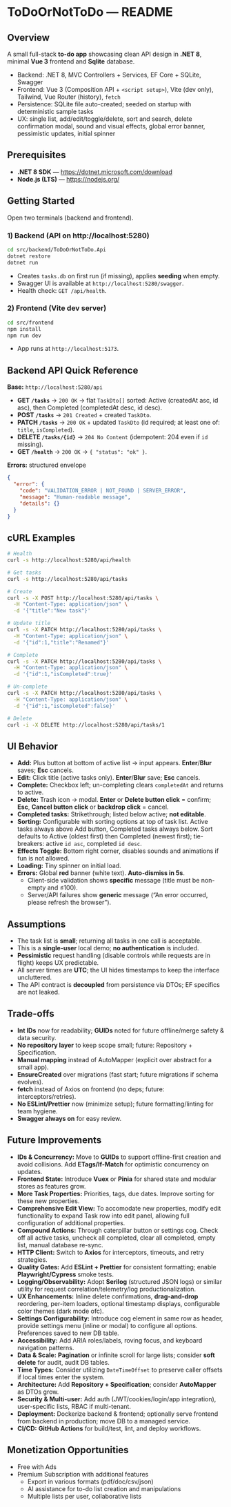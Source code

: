 # ToDoOrNotToDo — README

## Overview
A small full-stack **to-do app** showcasing clean API design in **.NET 8**, minimal **Vue 3** frontend and **Sqlite** database.

- Backend: .NET 8, MVC Controllers + Services, EF Core + SQLite, Swagger
- Frontend: Vue 3 (Composition API + `<script setup>`), Vite (dev only), Tailwind, Vue Router (history), `fetch`
- Persistence: SQLite file auto-created; seeded on startup with deterministic sample tasks
- UX: single list, add/edit/toggle/delete, sort and search, delete confirmation modal, sound and visual effects, global error banner, pessimistic updates, initial spinner

## Prerequisites
- **.NET 8 SDK** — https://dotnet.microsoft.com/download
- **Node.js (LTS)** — https://nodejs.org/

## Getting Started
Open two terminals (backend and frontend).

### 1) Backend (API on http://localhost:5280)
```bash
cd src/backend/ToDoOrNotToDo.Api
dotnet restore
dotnet run
```
- Creates `tasks.db` on first run (if missing), applies **seeding** when empty.
- Swagger UI is available at `http://localhost:5280/swagger`.
- Health check: `GET /api/health`.

### 2) Frontend (Vite dev server)
```bash
cd src/frontend
npm install
npm run dev
```
- App runs at `http://localhost:5173`.

## Backend API Quick Reference
**Base:** `http://localhost:5280/api`

- **GET `/tasks`** → `200 OK` → flat `TaskDto[]` sorted: Active (createdAt asc, id asc), then Completed (completedAt desc, id desc).
- **POST `/tasks`** → `201 Created` + created `TaskDto`.
- **PATCH `/tasks`** → `200 OK` + updated `TaskDto` (id required; at least one of: `title`, `isCompleted`).
- **DELETE `/tasks/{id}`** → `204 No Content` (idempotent: 204 even if `id` missing).
- **GET `/health`** → `200 OK` → `{ "status": "ok" }`.

**Errors:** structured envelope
```json
{
  "error": {
    "code": "VALIDATION_ERROR | NOT_FOUND | SERVER_ERROR",
    "message": "Human-readable message",
    "details": {}
  }
}
```

## cURL Examples
```bash
# Health
curl -s http://localhost:5280/api/health

# Get tasks
curl -s http://localhost:5280/api/tasks

# Create
curl -s -X POST http://localhost:5280/api/tasks \
  -H "Content-Type: application/json" \
  -d '{"title":"New task"}'

# Update title
curl -s -X PATCH http://localhost:5280/api/tasks \
  -H "Content-Type: application/json" \
  -d '{"id":1,"title":"Renamed"}'

# Complete
curl -s -X PATCH http://localhost:5280/api/tasks \
  -H "Content-Type: application/json" \
  -d '{"id":1,"isCompleted":true}'

# Un-complete
curl -s -X PATCH http://localhost:5280/api/tasks \
  -H "Content-Type: application/json" \
  -d '{"id":1,"isCompleted":false}'

# Delete
curl -i -X DELETE http://localhost:5280/api/tasks/1
```

## UI Behavior
- **Add:** Plus button at bottom of active list → input appears. **Enter**/**Blur** saves; **Esc** cancels.
- **Edit:** Click title (active tasks only). **Enter**/**Blur** save; **Esc** cancels.
- **Complete:** Checkbox left; un-completing clears `completedAt` and returns to active.
- **Delete:** Trash icon → modal. **Enter** or **Delete button click** = confirm; **Esc**, **Cancel button click** or **backdrop click** = cancel.
- **Completed tasks:** Strikethrough; listed below active; **not editable**.
- **Sorting:** Configurable with sorting options at top of task list. Active tasks always above Add button, Completed tasks always below. Sort defaults to Active (oldest first) then Completed (newest first); tie-breakers: active `id asc`, completed `id desc`.
- **Effects Toggle:** Bottom right corner, disables sounds and animations if fun is not allowed.
- **Loading:** Tiny spinner on initial load.
- **Errors:** Global **red** banner (white text). **Auto-dismiss in 5s**.
  - Client-side validation shows **specific** message (title must be non-empty and ≤100).  
  - Server/API failures show **generic** message (“An error occurred, please refresh the browser”).

## Assumptions
- The task list is **small**; returning all tasks in one call is acceptable.
- This is a **single-user** local demo; **no authentication** is included.
- **Pessimistic** request handling (disable controls while requests are in flight) keeps UX predictable.
- All server times are **UTC**; the UI hides timestamps to keep the interface uncluttered.
- The API contract is **decoupled** from persistence via DTOs; EF specifics are not leaked.

## Trade-offs
- **Int IDs** now for readability; **GUIDs** noted for future offline/merge safety & data security.
- **No repository layer** to keep scope small; future: Repository + Specification.
- **Manual mapping** instead of AutoMapper (explicit over abstract for a small app).
- **EnsureCreated** over migrations (fast start; future migrations if schema evolves).
- **fetch** instead of Axios on frontend (no deps; future: interceptors/retries).
- **No ESLint/Prettier** now (minimize setup); future formatting/linting for team hygiene.
- **Swagger always on** for easy review.

## Future Improvements
- **IDs & Concurrency:** Move to **GUIDs** to support offline-first creation and avoid collisions. Add **ETags/If-Match** for optimistic concurrency on updates.
- **Frontend State:** Introduce **Vuex** or **Pinia** for shared state and modular stores as features grow.
- **More Task Properties:** Priorities, tags, due dates. Improve sorting for these new properties.
- **Comprehensive Edit View:** To accomodate new properties, modify edit functionality to expand Task row into edit panel, allowing full configuration of additional properties.
- **Compound Actions:** Through caterpillar button or settings cog. Check off all active tasks, uncheck all completed, clear all completed, empty list, manual database re-sync.
- **HTTP Client:** Switch to **Axios** for interceptors, timeouts, and retry strategies.
- **Quality Gates:** Add **ESLint + Prettier** for consistent formatting; enable **Playwright/Cypress** smoke tests.
- **Logging/Observability:** Adopt **Serilog** (structured JSON logs) or similar utility for request correlation/telemetry/log productionalization.
- **UX Enhancements:** Inline delete confirmations, **drag-and-drop** reordering, per-item loaders, optional timestamp displays, configurable color themes (dark mode ofc).
- **Settings Configurability:** Introduce cog element in same row as header, provide settings menu (inline or modal) to configure all options. Preferences saved to new DB table.
- **Accessibility:** Add ARIA roles/labels, roving focus, and keyboard navigation patterns.
- **Data & Scale:** **Pagination** or infinite scroll for large lists; consider **soft delete** for audit, audit DB tables.
- **Time Types:** Consider utilizing `DateTimeOffset` to preserve caller offsets if local times enter the system.
- **Architecture:** Add **Repository + Specification**; consider **AutoMapper** as DTOs grow.
- **Security & Multi-user:** Add auth (JWT/cookies/login/app integration), user-specific lists, RBAC if multi-tenant.
- **Deployment:** Dockerize backend & frontend; optionally serve frontend from backend in production; move DB to a managed service.
- **CI/CD:** **GitHub Actions** for build/test, lint, and deploy workflows.

## Monetization Opportunities
- Free with Ads
- Premium Subscription with additional features
  - Export in various formats (pdf/doc/csv/json)
  - AI assistance for to-do list creation and manipulations
  - Multiple lists per user, collaborative lists
